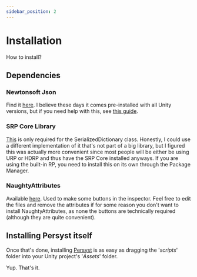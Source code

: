 ```yaml
---
sidebar_position: 2
---
```


# Installation

How to install?

## Dependencies

### Newtonsoft Json

Find it [here](https://docs.unity3d.com/Packages/com.unity.nuget.newtonsoft-json@3.0/manual/index.html). I believe these days it comes pre-installed with all Unity versions, but if you need help with this, see [this guide](https://github.com/jilleJr/Newtonsoft.Json-for-Unity/wiki/Install-official-via-UPM).

### SRP Core Library

[This](https://docs.unity3d.com/Packages/com.unity.render-pipelines.core@12.1/manual/index.html) is only required for the SerializedDictionary class. Honestly, I could use a different implementation of it that's not part of a big library, but I figured this was actually more convenient since most people will be either be using URP or HDRP and thus have the SRP Core installed anyways. If you are using the built-in RP, you need to install this on its own through the Package Manager.

### NaughtyAttributes

Available [here](https://github.com/dbrizov/NaughtyAttributes). Used to make some buttons in the inspector. Feel free to edit the files and remove the attributes if for some reason you don't want to install NaughtyAttributes, as none the buttons are technically required (although they are quite convenient). 

## Installing Persyst itself

Once that's done, installing [Persyst](https://github.com/PepeOjeda/Persyst) is as easy as dragging the '*scripts*' folder into your Unity project's '*Assets*' folder. 

Yup. That's it.